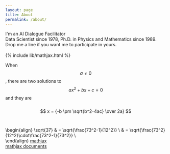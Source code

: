 ```yaml
---
layout: page
title: About
permalink: /about/
---
```


I'm an AI Dialogue Facilitator<br>
Data Scientist since 1978, Ph.D. in Physics and Mathematics since 1989.<br>
Drop me a line if you want me to participate in yours.<br><br>
{% include lib/mathjax.html %}

When $$a \ne 0$$, there are two solutions to $$ax^2 + bx + c = 0$$ and they are <br><br>
$$
x = {-b \pm \sqrt{b^2-4ac} \over 2a}
$$
<br><br>
\begin{align}
\sqrt{37} & = \sqrt{\frac{73^2-1}{12^2}} \\
 & = \sqrt{\frac{73^2}{12^2}\cdot\frac{73^2-1}{73^2}} \\  
\end{align}
[mathjax](https://www.mathjax.org/)<br>
[mathjax documents](https://docs.mathjax.org/en/latest/start.html)
